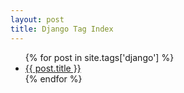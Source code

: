 ```yaml
---
layout: post
title: Django Tag Index
---
```

<ul>
{% for post in site.tags['django'] %}
    <li><a href="{{ post.url }}">{{ post.title }}</a></li>
{% endfor %}
</ul>

